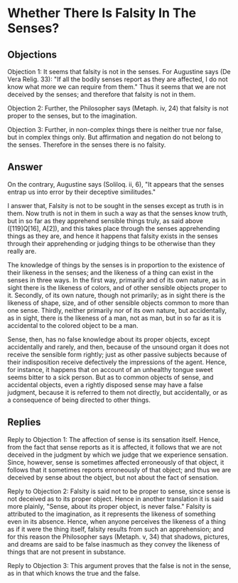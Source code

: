 # Whether There Is Falsity In The Senses?

## Objections

Objection 1: It seems that falsity is not in the senses. For Augustine says (De Vera Relig. 33): "If all the bodily senses report as they are affected, I do not know what more we can require from them." Thus it seems that we are not deceived by the senses; and therefore that falsity is not in them.

Objection 2: Further, the Philosopher says (Metaph. iv, 24) that falsity is not proper to the senses, but to the imagination.

Objection 3: Further, in non-complex things there is neither true nor false, but in complex things only. But affirmation and negation do not belong to the senses. Therefore in the senses there is no falsity.

## Answer

On the contrary, Augustine says (Soliloq. ii, 6), "It appears that the senses entrap us into error by their deceptive similitudes."

I answer that, Falsity is not to be sought in the senses except as truth is in them. Now truth is not in them in such a way as that the senses know truth, but in so far as they apprehend sensible things truly, as said above ([119]Q[16], A[2]), and this takes place through the senses apprehending things as they are, and hence it happens that falsity exists in the senses through their apprehending or judging things to be otherwise than they really are.

The knowledge of things by the senses is in proportion to the existence of their likeness in the senses; and the likeness of a thing can exist in the senses in three ways. In the first way, primarily and of its own nature, as in sight there is the likeness of colors, and of other sensible objects proper to it. Secondly, of its own nature, though not primarily; as in sight there is the likeness of shape, size, and of other sensible objects common to more than one sense. Thirdly, neither primarily nor of its own nature, but accidentally, as in sight, there is the likeness of a man, not as man, but in so far as it is accidental to the colored object to be a man.

Sense, then, has no false knowledge about its proper objects, except accidentally and rarely, and then, because of the unsound organ it does not receive the sensible form rightly; just as other passive subjects because of their indisposition receive defectively the impressions of the agent. Hence, for instance, it happens that on account of an unhealthy tongue sweet seems bitter to a sick person. But as to common objects of sense, and accidental objects, even a rightly disposed sense may have a false judgment, because it is referred to them not directly, but accidentally, or as a consequence of being directed to other things.

## Replies

Reply to Objection 1: The affection of sense is its sensation itself. Hence, from the fact that sense reports as it is affected, it follows that we are not deceived in the judgment by which we judge that we experience sensation. Since, however, sense is sometimes affected erroneously of that object, it follows that it sometimes reports erroneously of that object; and thus we are deceived by sense about the object, but not about the fact of sensation.

Reply to Objection 2: Falsity is said not to be proper to sense, since sense is not deceived as to its proper object. Hence in another translation it is said more plainly, "Sense, about its proper object, is never false." Falsity is attributed to the imagination, as it represents the likeness of something even in its absence. Hence, when anyone perceives the likeness of a thing as if it were the thing itself, falsity results from such an apprehension; and for this reason the Philosopher says (Metaph. v, 34) that shadows, pictures, and dreams are said to be false inasmuch as they convey the likeness of things that are not present in substance.

Reply to Objection 3: This argument proves that the false is not in the sense, as in that which knows the true and the false.